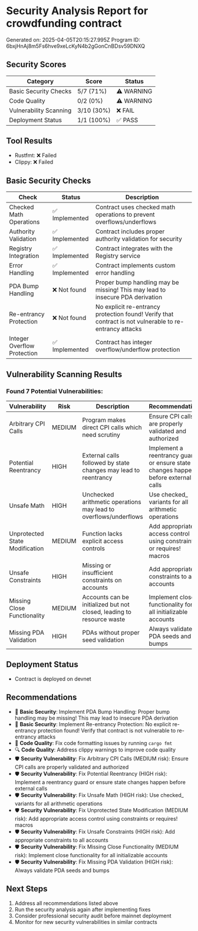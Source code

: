 # Security Analysis Report for crowdfunding contract
Generated on: 2025-04-05T20:15:27.995Z
Program ID: 6bxjHnAj8m5Fs6hve9xeLcKyN4b2gGonCnBDsv59DNXQ

## Security Scores

| Category | Score | Status |
|----------|-------|--------|
| Basic Security Checks | 5/7 (71%) | ⚠️ WARNING |
| Code Quality | 0/2 (0%) | ⚠️ WARNING |
| Vulnerability Scanning | 3/10 (30%) | ❌ FAIL |
| Deployment Status | 1/1 (100%) | ✅ PASS |

## Tool Results
- Rustfmt: ❌ Failed
- Clippy: ❌ Failed

## Basic Security Checks

| Check | Status | Description |
|-------|--------|-------------|
| Checked Math Operations | ✅ Implemented | Contract uses checked math operations to prevent overflows/underflows |
| Authority Validation | ✅ Implemented | Contract includes proper authority validation for security |
| Registry Integration | ✅ Implemented | Contract integrates with the Registry service |
| Error Handling | ✅ Implemented | Contract implements custom error handling |
| PDA Bump Handling | ❌ Not found | Proper bump handling may be missing! This may lead to insecure PDA derivation |
| Re-entrancy Protection | ❌ Not found | No explicit re-entrancy protection found! Verify that contract is not vulnerable to re-entrancy attacks |
| Integer Overflow Protection | ✅ Implemented | Contract has integer overflow/underflow protection |

## Vulnerability Scanning Results

### Found 7 Potential Vulnerabilities:

| Vulnerability | Risk | Description | Recommendation |
|---------------|------|-------------|----------------|
| Arbitrary CPI Calls | MEDIUM | Program makes direct CPI calls which need scrutiny | Ensure CPI calls are properly validated and authorized |
| Potential Reentrancy | HIGH | External calls followed by state changes may lead to reentrancy | Implement a reentrancy guard or ensure state changes happen before external calls |
| Unsafe Math | HIGH | Unchecked arithmetic operations may lead to overflows/underflows | Use checked_ variants for all arithmetic operations |
| Unprotected State Modification | MEDIUM | Function lacks explicit access controls | Add appropriate access control using constraints or requires! macros |
| Unsafe Constraints | HIGH | Missing or insufficient constraints on accounts | Add appropriate constraints to all accounts |
| Missing Close Functionality | MEDIUM | Accounts can be initialized but not closed, leading to resource waste | Implement close functionality for all initializable accounts |
| Missing PDA Validation | HIGH | PDAs without proper seed validation | Always validate PDA seeds and bumps |

## Deployment Status
- Contract is deployed on devnet

## Recommendations
- 🔑 **Basic Security**: Implement PDA Bump Handling: Proper bump handling may be missing! This may lead to insecure PDA derivation
- 🔑 **Basic Security**: Implement Re-entrancy Protection: No explicit re-entrancy protection found! Verify that contract is not vulnerable to re-entrancy attacks
- 📏 **Code Quality**: Fix code formatting issues by running `cargo fmt`
- 🔍 **Code Quality**: Address clippy warnings to improve code quality
- 🛡️ **Security Vulnerability**: Fix Arbitrary CPI Calls (MEDIUM risk): Ensure CPI calls are properly validated and authorized
- 🛡️ **Security Vulnerability**: Fix Potential Reentrancy (HIGH risk): Implement a reentrancy guard or ensure state changes happen before external calls
- 🛡️ **Security Vulnerability**: Fix Unsafe Math (HIGH risk): Use checked_ variants for all arithmetic operations
- 🛡️ **Security Vulnerability**: Fix Unprotected State Modification (MEDIUM risk): Add appropriate access control using constraints or requires! macros
- 🛡️ **Security Vulnerability**: Fix Unsafe Constraints (HIGH risk): Add appropriate constraints to all accounts
- 🛡️ **Security Vulnerability**: Fix Missing Close Functionality (MEDIUM risk): Implement close functionality for all initializable accounts
- 🛡️ **Security Vulnerability**: Fix Missing PDA Validation (HIGH risk): Always validate PDA seeds and bumps

## Next Steps
1. Address all recommendations listed above
2. Run the security analysis again after implementing fixes
3. Consider professional security audit before mainnet deployment
4. Monitor for new security vulnerabilities in similar contracts
